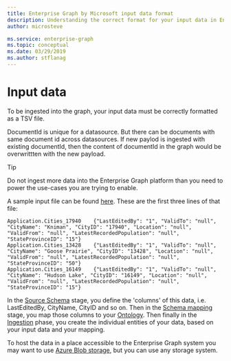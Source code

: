 ```yaml
---
title: Enterprise Graph by Microsoft input data format 
description: Understanding the correct format for your input data in Enterprise Graph by Microsoft
author: microsteve

ms.service: enterprise-graph
ms.topic: conceptual
ms.date: 03/29/2019
ms.author: stflanag
---
```


# Input data

To be ingested into the graph, your input data must be correctly formatted as a TSV file. 

DocumentId is unique for a datasource. But there can be documents with same document id across datasources.
If new paylod is ingested with existing documentId, then the content of documentId in the graph would be overwrittten with the new payload.

> [!TIP]
> Do not ingest more data into the Enterprise Graph platform than you need to power the use-cases you are trying to enable. 

A sample input file can be found <a href="https://ekgdemosamples.blob.core.windows.net/ekgdemosamples01/12.1_Ingestion_Application.Cities.tsv">here</a>. These are the first three lines of that file:

```
Application.Cities_17940	{"LastEditedBy": "1", "ValidTo": "null", "CityName": "Kniman", "CityID": "17940", "Location": "null", "ValidFrom": "null", "LatestRecordedPopulation": "null", "StateProvinceID": "15"}
Application.Cities_13428	{"LastEditedBy": "1", "ValidTo": "null", "CityName": "Goose Prairie", "CityID": "13428", "Location": "null", "ValidFrom": "null", "LatestRecordedPopulation": "null", "StateProvinceID": "50"}
Application.Cities_16149	{"LastEditedBy": "1", "ValidTo": "null", "CityName": "Hudson Lake", "CityID": "16149", "Location": "null", "ValidFrom": "null", "LatestRecordedPopulation": "null", "StateProvinceID": "15"}
```

In the [Source Schema](create-source-schema.md) stage, you define the 'columns' of this data, i.e. LastEditedBy, CityName, CityID and so on. Then in the [Schema mapping](schema-map-tutorial.md) stage, you map those columns to your [Ontology](ontology-tutorial.md). Then finally in the [Ingestion](ingest-data.md) phase, you create the individual entities of your data, based on your input data and your mapping.

To host the data in a place accessible to the Enterprise Graph system you may want to use <a href="https://azure.microsoft.com/en-us/services/storage/blobs/">Azure Blob storage</a>, but you can use any storage system.


